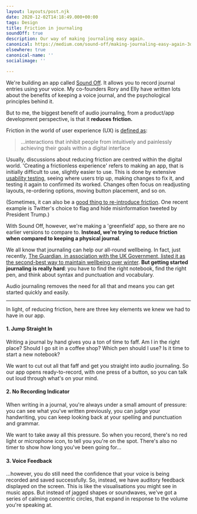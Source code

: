 ```yaml
---
layout: layouts/post.njk
date: 2020-12-02T14:18:49.000+00:00
tags: Design
title: Friction in journaling
soundOff: true
description: Our way of making journaling easy again.
canonical: https://medium.com/sound-off/making-journaling-easy-again-3dad70d39d68
elsewhere: true
canonical-name: ''
socialimage: ''

---
```

We're building an app called [Sound Off](https://medium.com/sound-off). It allows you to record journal entries using your voice. My co-founders Rory and Elly have written lots about the benefits of keeping a voice journal, and the psychological principles behind it.

But to me, the biggest benefit of audio journaling, from a product/app development perspective, is that it **reduces friction.**

Friction in the world of user experience (UX) is [defined as](https://www.dtelepathy.com/blog/business/strategic-ux-the-art-of-reducing-friction):

> …interactions that inhibit people from intuitively and painlessly achieving their goals within a digital interface

Usually, discussions about reducing friction are centred within the digital world. 'Creating a frictionless experience' refers to making an app, that is initially difficult to use, slightly easier to use. This is done by extensive [usability testing](https://medium.com/p/c34034150234/), seeing where users trip up, making changes to fix it, and testing it again to confirmed its worked. Changes often focus on readjusting layouts, re-ordering options, moving button placement, and so on.

(Sometimes, it can also be a [good thing to re-introduce friction](https://uxplanet.org/when-friction-in-design-is-good-for-ux-e2dd82cfab67). One recent example is Twitter's choice to flag and hide misinformation tweeted by President Trump.)

With Sound Off, however, we're making a 'greenfield' app, so there are no earlier versions to compare to. **Instead, we're trying to reduce friction when compared to keeping a physical journal**.

We all know that journaling can help our all-round wellbeing. In fact, just recently, [The Guardian, in association with the UK Government, listed it as the second-best way to maintain wellbeing over winter](https://www.theguardian.com/all-in-all-together/2020/nov/20/10-ways-to-maintain-all-round-wellbeing-this-winter). **But getting started journaling is really hard**: you have to find the right notebook, find the right pen, and think about syntax and punctuation and vocabulary.

Audio journaling removes the need for all that and means you can get started quickly and easily.

***

In light, of reducing friction, here are three key elements we knew we had to have in our app.

#### 1. Jump Straight In

Writing a journal by hand gives you a ton of time to faff. Am I in the right place? Should I go sit in a coffee shop? Which pen should I use? Is it time to start a new notebook?

We want to cut out all that faff and get you straight into audio journaling. So our app opens ready-to-record, with one press of a button, so you can talk out loud through what's on your mind.

#### 2. No Recording Indicator

When writing in a journal, you're always under a small amount of pressure: you can see what you've written previously, you can judge your handwriting, you can keep looking back at your spelling and punctuation and grammar.

We want to take away all this pressure. So when you record, there's no red light or microphone icon, to tell you you're on the spot. There's also no timer to show how long you've been going for…

#### 3. Voice Feedback

…however, you do still need the confidence that your voice is being recorded and saved successfully. So, instead, we have auditory feedback displayed on the screen. This is like the visualisations you might see in music apps. But instead of jagged shapes or soundwaves, we've got a series of calming concentric circles, that expand in response to the volume you're speaking at.